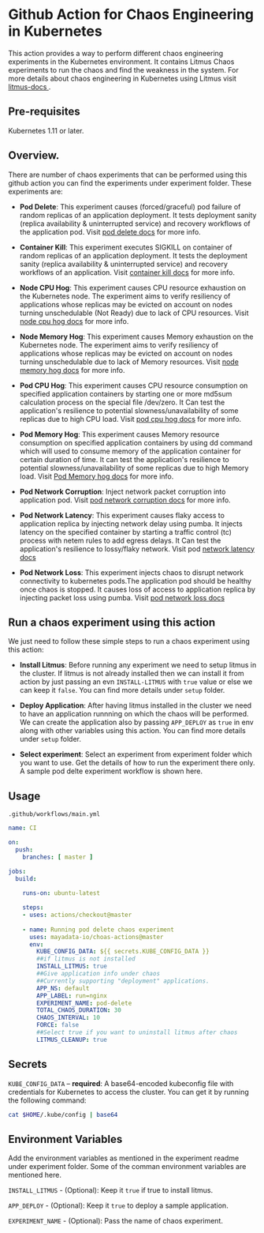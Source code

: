 # Github Action for Chaos Engineering in Kubernetes

This action provides a way to perform different chaos engineering experiments in the Kubernetes environment. It contains Litmus Chaos experiments to run the chaos and find the weakness in the system. For more details about chaos engineering in Kubernetes using Litmus visit <a href="https://docs.litmuschaos.io/docs/next/getstarted.html"> litmus-docs </a>.

## Pre-requisites

Kubernetes 1.11 or later.

## Overview.

There are number of chaos experiments that can be performed using this github action you can find the experiments under experiment folder. These experiments are:

- **Pod Delete**:  This experiment causes (forced/graceful) pod failure of random replicas of an application deployment. It tests deployment sanity (replica availability & uninterrupted service) and recovery workflows of the application pod. Visit <a href="https://docs.litmuschaos.io/docs/pod-delete"> pod delete docs</a> for more info.

- **Container Kill**: This experiment executes SIGKILL on container of random replicas of an application deployment. It tests the deployment sanity (replica availability & uninterrupted service) and recovery workflows of an application. Visit <a href="https://docs.litmuschaos.io/docs/container-kill"> container kill docs</a> for more info.

- **Node CPU Hog**: This experiment causes CPU resource exhaustion on the Kubernetes node. The experiment aims to verify resiliency of applications whose replicas may be evicted on account on nodes turning unschedulable (Not Ready) due to lack of CPU resources. Visit <a href="https://docs.litmuschaos.io/docs/node-cpu-hog"> node cpu hog docs</a> for more info.

- **Node Memory Hog**: This experiment causes Memory exhaustion on the Kubernetes node. The experiment aims to verify resiliency of applications whose replicas may be evicted on account on nodes turning unschedulable due to lack of Memory resources. Visit <a href="https://docs.litmuschaos.io/docs/node-memory-hog"> node memory hog docs</a> for more info.

- **Pod CPU Hog**: This experiment causes CPU resource consumption on specified application containers by starting one or more md5sum calculation process on the special file /dev/zero. It Can test the application's resilience to potential slowness/unavailability of some replicas due to high CPU load. Visit <a href="https://docs.litmuschaos.io/docs/pod-cpu-hog"> pod cpu hog docs</a> for more info.

- **Pod Memory Hog**: This experiment causes Memory resource consumption on specified application containers by using dd command which will used to consume memory of the application container for certain duration of time. It can test the application's resilience to potential slowness/unavailability of some replicas due to high Memory load. Visit <a href="https://docs.litmuschaos.io/docs/pod-memory-hog"> Pod Memory hog docs</a> for more info.

- **Pod Network Corruption**: Inject network packet corruption into application pod. Visit <a href="https://docs.litmuschaos.io/docs/pod-network-corruption"> pod network corruption docs</a> for more info.

- **Pod Network Latency**: This experiment causes flaky access to application replica by injecting network delay using pumba. It injects latency on the specified container by starting a traffic control (tc) process with netem rules to add egress delays. It Can test the application's resilience to lossy/flaky network. Visit pod <a href="https://docs.litmuschaos.io/docs/pod-network-latency"> network latency docs</a> 

- **Pod Network Loss**: This experiment injects chaos to disrupt network connectivity to kubernetes pods.The application pod should be healthy once chaos is stopped. It causes loss of access to application replica by injecting packet loss using pumba. Visit <a href="https://docs.litmuschaos.io/docs/pod-network-loss"> pod network loss docs</a>

## Run a chaos experiment using this action

We just need  to follow these simple steps to run a chaos experiment using this action:

- **Install Litmus**: Before running any experiment we need to setup litmus in the cluster. If litmus is not already installed then we can install it from action by just passing an evn `INSTALL-LITMUS` with `true` value or else we can keep it `false`. You can find more details under `setup` folder.

- **Deploy Application**: After having litmus installed in the cluster we need to have an application runnning on which the chaos will be performed. We can create the application also by passing `APP_DEPLOY` as `true` in env along with other variables using this action. You can find more details under `setup` folder.

- **Select experiment**: Select an experiment from experiment folder which you want to use. Get the details of how to run the experiment there only. A sample pod delte experiment workflow is shown here.



## Usage

`.github/workflows/main.yml`

```yaml
name: CI

on:
  push:
    branches: [ master ]

jobs:
  build:
    
    runs-on: ubuntu-latest

    steps:
    - uses: actions/checkout@master
      
    - name: Running pod delete chaos experiment
      uses: mayadata-io/choas-actions@master
      env:
        KUBE_CONFIG_DATA: ${{ secrets.KUBE_CONFIG_DATA }}
        ##if litmus is not installed
        INSTALL_LITMUS: true
        ##Give application info under chaos
        ##Currently supporting "deployment" applications.
        APP_NS: default
        APP_LABEL: run=nginx
        EXPERIMENT_NAME: pod-delete
        TOTAL_CHAOS_DURATION: 30
        CHAOS_INTERVAL: 10
        FORCE: false
        ##Select true if you want to uninstall litmus after chaos
        LITMUS_CLEANUP: true
```

## Secrets

`KUBE_CONFIG_DATA` – **required**: A base64-encoded kubeconfig file with credentials for Kubernetes to access the cluster. You can get it by running the following command:

```bash
cat $HOME/.kube/config | base64
```

## Environment Variables

Add the environment variables as mentioned in the experiment readme under experiment folder. Some of the comman environment variables are mentioned here.

`INSTALL_LITMUS` - (Optional): Keep it `true` if true to install litmus.

`APP_DEPLOY` - (Optional): Keep it `true` to deploy a sample application. 

`EXPERIMENT_NAME` - (Optional): Pass the name of chaos experiment. 
